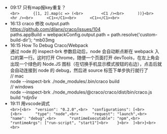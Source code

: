 
- 09:17 只有map报key重复？<br>```<br>      {[1, 2].map(c => (<br>        <C1 /><br>      ))}<br>      <hr /><br>      <C1></C1><br>      <C1></C1><br>```
- 16:13 craco 修改 output.path<br>https://github.com/dilanx/craco/issues/104<br>paths.appBuild = webpackConfig.output.path = path.resolve('custom-build-dir'); ^mb03mg
- 16:15 How To Debug Craco/Webpack<br>通过 node 的 inspect-brk 参数启动后，node 会自动断点断在 webpack 入口的第一行。这时打开 Chrome，随便一个页面打开 devTools，在左上角会出现一个绿色的 Node.JS 图标（在切换手机显示模式按钮的右边），点击后就会自动连接到 node 的 debug，然后进 source 标签下单步执行就行了<br>// mac<br>node --inspect-brk ./node_modules/.bin/craco build<br>// windows<br>node --inspect-brk ./node_modules/@craco/craco/dist/bin/craco.js build ^rdjn5v
- 19:11 用vscode调式<br>```<br>{<br>  "version": "0.2.0",<br>  "configurations": [<br>    {<br>      "type": "node",<br>      "request": "launch",<br>      "name": "debug",<br>      "runtimeExecutable": "npm",<br>      "runtimeArgs": ["run-script", "start1"]<br>    }<br>  ]<br>}<br><br>```